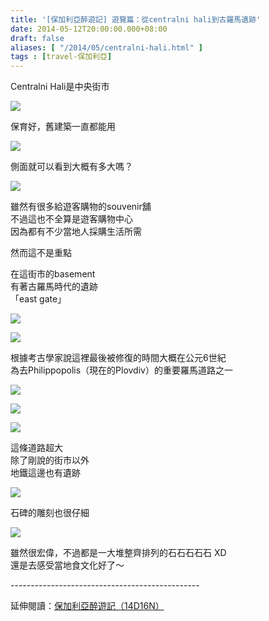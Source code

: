 ```yaml
---
title: '[保加利亞醉遊記] 遊覽篇：從centralni hali到古羅馬遺跡'
date: 2014-05-12T20:00:00.000+08:00
draft: false
aliases: [ "/2014/05/centralni-hali.html" ]
tags : [travel-保加利亞]
---
```


Centralni Hali是中央街市  

![](/images/bulgaria2c1.jpg)

保育好，舊建築一直都能用  

![](/images/bulgaria2c2.jpg)

側面就可以看到大概有多大嗎？  

![](/images/bulgaria2c3.jpg)

雖然有很多給遊客購物的souvenir舖  
不過這也不全算是遊客購物中心  
因為都有不少當地人採購生活所需  
  
然而這不是重點  
  
在這街市的basement  
有著古羅馬時代的遺跡  
「east gate」  

![](/images/bulgaria2c4.jpg)

  

![](/images/bulgaria2c5.jpg)

根據考古學家說這裡最後被修復的時間大概在公元6世紀  
為去Philippopolis（現在的Plovdiv）的重要羅馬道路之一  

![](/images/bulgaria2c6.jpg)

  
  

![](/images/bulgaria2c7.jpg)

  
  

![](/images/bulgaria2c8.jpg)

這條道路超大  
除了剛說的街市以外  
地鐵這邊也有遺跡  

![](/images/bulgaria2c9.jpg)

石碑的雕刻也很仔細  

![](/images/bulgaria2c10.jpg)

雖然很宏偉，不過都是一大堆整齊排列的石石石石石 XD  
還是去感受當地食文化好了～  
  
\-----------------------------------------------  
  
延伸閱讀：[保加利亞醉遊記（14D16N）](https://hidie.net/bulgaria14d16n/)
